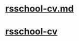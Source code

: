 # [rsschool-cv.md](https://andrplko.github.io/rsschool-cv/cv)
# [rsschool-cv](https://andrplko.github.io/rsschool-cv/)